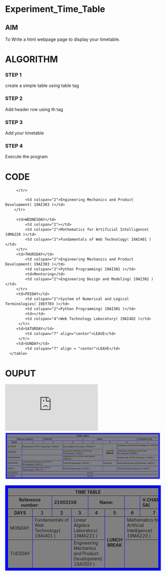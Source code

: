 # Experiment_Time_Table

## AIM
To Write a html webpage page to display your timetable.

# ALGORITHM
### STEP 1
create a simple table using table tag
### STEP 2
Add header row using th tag
### STEP 3
Add your timetable
### STEP 4
Execute the program

# CODE
  <html>

   <head>
      <title>TIME TABLE</title>
   </head>
	
   <body>
      <table border = "8" cellspacing="3" bordercolor="BLUE" bgcolor="GREY">
      <ing src="logo.png">
         <tr>
            <th colspan="8">TIME TABLE</th>
         </tr>
         <tr>
<th colspan="2">Reference number:</th>
<th colspan="2" align="left">21003158</th>
<th colspan="2">Name:<th>
<th colspan="2" align="left">V.CHARAN SAI</th>
         <tr>
            <th>DAYS</th>
            <th>1</th>
            <th>2</th>
            <th>3</th>
            <th>4</th>
<th>5</th>
<th>6</th>
<th>7</th>

         </tr>
        
<tr>
             <td>MONDAY</td>
             <td colspan="2">Fundamentals of Web Technology( 19AI401 )</td>
             <td colspan="2">Linear Algebra Laboratory( 19MA221 )</td>
	     <th rowspan="3">LUNCH BREAK</th>
             <td colspan="2">Mathematics for Artificial Intelligence( 19MA220 )</td>
         </tr>
             <td>TUESDAY</td>
             <td colspan="2"></td>
             <td colspan="2">Engineering Mechanics and Product Development( 19AI303 )</td>
             
             <td colspan="2">Engineering Mechanics and Product Development( 19AI303 )</td>
        </tr>
  
  	     <td>WEDNESDAY</td>
             <td colspan="2"></td>
             <td colspan="2">Mathematics for Artificial Intelligence( 19MA220 )</td>
             <td colspan="2">Fundamentals of Web Technology( 19AI401 )</td>
         </tr>
	     <td>THURSDAY</td>
             <td colspan="2">Engineering Mechanics and Product Development( 19AI303 )</td>
             <td colspan="2">Python Programming( 19AI301 )</td>
             <td>Mentoring</td>
             <td colspan="2">Engineering Design and Modeling( 19AI302 )</td>
         </tr>  
	     <td>FRIDAY</td>
             <td colspan="2">System of Numerical and Logical Terminologies( 19EY703 )</td>
             <td colspan="2">Python Programming( 19AI301 )</td>
             <td></td>
             <td colspan="4">Web Technology Laboratory( 19AI402 )</td>
          </tr>  
	     <td>SATURDAY</td>
             <td colspan="7" align="center">LEAVE</td> 
          </tr>  
	     <td>SUNDAY</td>
             <td colspan="7" align = "center">LEAVE</td>           
      </table>
   </body>
</html>
</body>
</html>

# OUPUT
![output](https://github.com/charansai0/timetable/blob/main/README.md)
![OUTPUT](https://github.com/charansai0/timetable/blob/main/Screenshot%20(104).png?raw=true)
